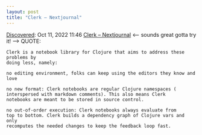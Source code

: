 ```yaml
---
layout: post
title: "Clerk – Nextjournal"
---
```

[Discovered](http://rolandtanglao.com/2020/07/29/p1-blogthis-checkvist-list-links-to-blog/): Oct 11, 2022 11:46  [Clerk – Nextjournal](https://nextjournal.com/mk/clerk-preview) <-- sounds great gotta try it! --> QUOTE:
```plaintext
Clerk is a notebook library for Clojure that aims to address these problems by 
doing less, namely:

no editing environment, folks can keep using the editors they know and 
love

no new format: Clerk notebooks are regular Clojure namespaces (
interspersed with markdown comments). This also means Clerk 
notebooks are meant to be stored in source control.

no out-of-order execution: Clerk notebooks always evaluate from 
top to bottom. Clerk builds a dependency graph of Clojure vars and only 
recomputes the needed changes to keep the feedback loop fast.
```
